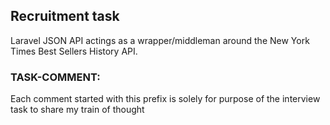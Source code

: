 ## Recruitment task
Laravel JSON API actings as a wrapper/middleman around the New York Times Best Sellers History API.

### TASK-COMMENT: 
Each comment started with this prefix is solely for purpose of the interview task to share my train of thought
